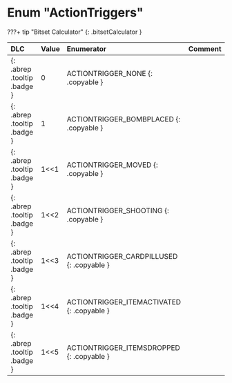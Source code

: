# Enum "ActionTriggers"

???+ tip "Bitset Calculator"
    [](#){: .bitsetCalculator }

|DLC|Value|Enumerator|Comment|
|:--|:--|:--|:--|
|[ ](#){: .abrep .tooltip .badge }|0 |ACTIONTRIGGER_NONE {: .copyable } |  |
|[ ](#){: .abrep .tooltip .badge }|1 |ACTIONTRIGGER_BOMBPLACED {: .copyable } |  |
|[ ](#){: .abrep .tooltip .badge }|1<<1 |ACTIONTRIGGER_MOVED {: .copyable } |  |
|[ ](#){: .abrep .tooltip .badge }|1<<2 |ACTIONTRIGGER_SHOOTING {: .copyable } |  |
|[ ](#){: .abrep .tooltip .badge }|1<<3 |ACTIONTRIGGER_CARDPILLUSED {: .copyable } |  |
|[ ](#){: .abrep .tooltip .badge }|1<<4 |ACTIONTRIGGER_ITEMACTIVATED {: .copyable } |  |
|[ ](#){: .abrep .tooltip .badge }|1<<5 |ACTIONTRIGGER_ITEMSDROPPED {: .copyable } |  |